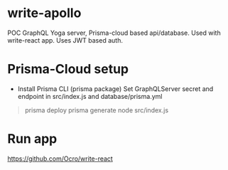 # write-apollo
POC GraphQL Yoga server, Prisma-cloud based api/database. Used with write-react app. Uses JWT based auth.

# Prisma-Cloud setup
 - Install Prisma CLI (prisma package)
 Set GraphQLServer secret and endpoint in src/index.js
 and database/prisma.yml
 > prisma deploy
 > prisma generate
 > node src/index.js

# Run app
https://github.com/Ocro/write-react
